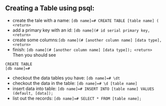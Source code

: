 ## Creating a Table using psql:
* create the tale with a name: `[db name]=# CREATE TABLE [table name] ( <return>`
* add a primary key with an id: `[db name](# id serial primary key, <return>`
* create some columns:`[db name](# [another column name] [data type], <return>`
* finish: `[db name](# [another column name] [data type]); <return>`
Then you should see
```
CREATE TABLE
[db name]=#
```
* checkout the data tables you have: `[db name]=# \dt`
* checkout the data in the table: `[db name]=# \d [table name]`
* insert data into table: `[db name]=# INSERT INTO [table name] VALUES (default, [data]);`
* list out the records: `[db name]=# SELECT * FROM [table name];`

